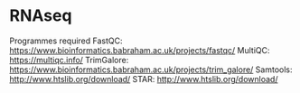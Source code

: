 # RNAseq
Programmes required
FastQC: 
https://www.bioinformatics.babraham.ac.uk/projects/fastqc/
MultiQC: 
https://multiqc.info/
TrimGalore: 
https://www.bioinformatics.babraham.ac.uk/projects/trim_galore/
Samtools: 
http://www.htslib.org/download/
STAR: 
http://www.htslib.org/download/

